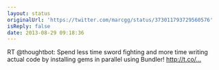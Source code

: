 ```yaml
---
layout: status
originalUrl: 'https://twitter.com/marcgg/status/373011793729560576'
isReply: false
date: 2013-08-29 09:18:36
---
```


RT @thoughtbot: Spend less time sword fighting and more time writing actual code by installing gems in parallel using Bundler! http://t.co/…

